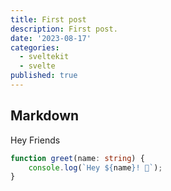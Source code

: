 ```yaml
---
title: First post
description: First post.
date: '2023-08-17'
categories:
  - sveltekit
  - svelte
published: true
---
```


## Markdown

Hey Friends

```ts
function greet(name: string) {
	console.log(`Hey ${name}! 👋`);
}
```

